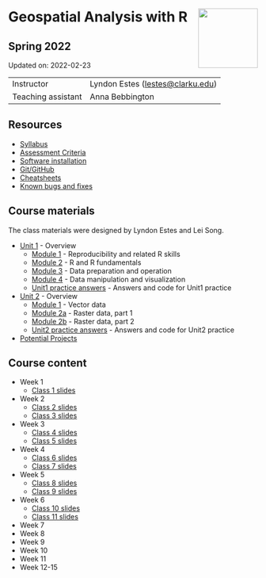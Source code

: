 
# Geospatial Analysis with R <img src="https://s28151.pcdn.co/offices/marketing-and-communications/wp-content/blogs.dir/3/files/sites/106/2019/08/CU_Seal_Red_SM_60_75_v4-768x768.png" align="right" width="120" />

## Spring 2022

Updated on: 2022-02-23

<center>

|                    |                                    |
|:-------------------|:-----------------------------------|
| Instructor         | Lyndon Estes (<lestes@clarku.edu>) |
| Teaching assistant | Anna Bebbington                    |

</center>

## Resources

-   [Syllabus](syllabus.html)
-   [Assessment Criteria](assessment.html)
-   [Software installation](software-installation.html)
-   [Git/GitHub](git-github.html)
-   [Cheatsheets](cheatsheets.html)
-   [Known bugs and fixes](bugs-fixes.html)

## Course materials

The class materials were designed by Lyndon Estes and Lei Song.

-   [Unit 1](unit1.html) - Overview
    -   [Module 1](unit1-module1.html) - Reproducibility and related R
        skills
    -   [Module 2](unit1-module2.html) - R and R fundamentals
    -   [Module 3](unit1-module3.html) - Data preparation and operation
    -   [Module 4](unit1-module4.html) - Data manipulation and
        visualization
    -   [Unit1 practice answers](unit1-practice-answers.html) - Answers
        and code for Unit1 practice
-   [Unit 2](unit2.html) - Overview
    -   [Module 1](unit2-module1.html) - Vector data
    -   [Module 2a](unit2-module2a.html) - Raster data, part 1
    -   [Module 2b](unit2-module2b.html) - Raster data, part 2
    -   [Unit2 practice answers](unit2-practice-answers.html) - Answers
        and code for Unit2 practice
-   [Potential Projects](projects.html)

## Course content

-   Week 1
    -   [Class 1 slides](class1.html)
-   Week 2
    -   [Class 2 slides](class2.html)
    -   [Class 3 slides](class3.html)
-   Week 3
    -   [Class 4 slides](class4.html)
    -   [Class 5 slides](class5.html)
-   Week 4
    -   [Class 6 slides](class6.html)
    -   [Class 7 slides](class7.html)
-   Week 5
    -   [Class 8 slides](class8.html)
    -   [Class 9 slides](class9.html)
-   Week 6
    -   [Class 10 slides](class10.html)
    -   [Class 11 slides](class11.html)
-   Week 7
-   Week 8
-   Week 9
-   Week 10
-   Week 11
-   Week 12-15
